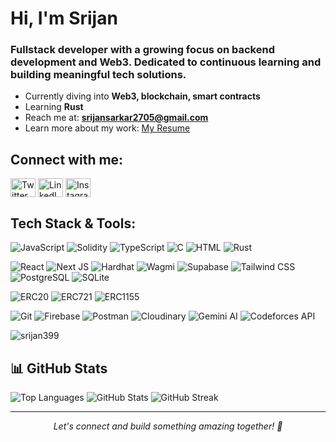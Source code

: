 # Hi, I'm Srijan

### Fullstack developer with a growing focus on backend development and Web3. Dedicated to continuous learning and building meaningful tech solutions.

- Currently diving into **Web3, blockchain, smart contracts**
- Learning **Rust**
- Reach me at: **srijansarkar2705@gmail.com**  
- Learn more about my work: [My Resume](https://drive.google.com/file/d/189n1XtxOKBjSUW9o6vPMFigor5YCLv94/view?usp=sharing)    

## Connect with me:
<p align="left">
<a href="https://x.com/sarkarsri399" target="blank"><img align="center" src="https://raw.githubusercontent.com/rahuldkjain/github-profile-readme-generator/master/src/images/icons/Social/twitter.svg" alt="Twitter" height="30" width="40" /></a>
<a href="https://www.linkedin.com/in/sarkarsri399/" target="blank"><img align="center" src="https://raw.githubusercontent.com/rahuldkjain/github-profile-readme-generator/master/src/images/icons/Social/linked-in-alt.svg" alt="LinkedIn" height="30" width="40" /></a>
<a href="https://www.instagram.com/srijan.fr/" target="blank"><img align="center" src="https://raw.githubusercontent.com/rahuldkjain/github-profile-readme-generator/master/src/images/icons/Social/instagram.svg" alt="Instagram" height="30" width="40" /></a>
</p>

## Tech Stack & Tools:

![JavaScript](https://img.shields.io/badge/javascript-%23323330.svg?style=for-the-badge&logo=javascript&logoColor=%23F7DF1E)
![Solidity](https://img.shields.io/badge/Solidity-%23363636.svg?style=for-the-badge&logo=solidity&logoColor=white)
![TypeScript](https://img.shields.io/badge/typescript-%23007ACC.svg?style=for-the-badge&logo=typescript&logoColor=white)
![C](https://img.shields.io/badge/c-%2300599C.svg?style=for-the-badge&logo=c&logoColor=white)
![HTML](https://img.shields.io/badge/html5-%23E34F26.svg?style=for-the-badge&logo=html5&logoColor=white)
![Rust](https://img.shields.io/badge/rust-%23000000.svg?style=for-the-badge&logo=rust&logoColor=white)

![React](https://img.shields.io/badge/react-%2320232a.svg?style=for-the-badge&logo=react&logoColor=%2361DAFB)
![Next JS](https://img.shields.io/badge/Next-black?style=for-the-badge&logo=next.js&logoColor=white)
![Hardhat](https://img.shields.io/badge/hardhat-%23F7DF1E.svg?style=for-the-badge&logo=ethereum&logoColor=black)
![Wagmi](https://img.shields.io/badge/wagmi-%23000000.svg?style=for-the-badge&logo=ethereum&logoColor=white)
![Supabase](https://img.shields.io/badge/supabase-%2300E599.svg?style=for-the-badge&logo=supabase&logoColor=white)
![Tailwind CSS](https://img.shields.io/badge/tailwindcss-%2338B2AC.svg?style=for-the-badge&logo=tailwind-css&logoColor=white)
![PostgreSQL](https://img.shields.io/badge/postgresql-%23336791.svg?style=for-the-badge&logo=postgresql&logoColor=white)
![SQLite](https://img.shields.io/badge/sqlite-%2307405e.svg?style=for-the-badge&logo=sqlite&logoColor=white)

![ERC20](https://img.shields.io/badge/ERC20-%23000000.svg?style=for-the-badge&logo=ethereum&logoColor=white)
![ERC721](https://img.shields.io/badge/ERC721-%23000000.svg?style=for-the-badge&logo=ethereum&logoColor=white)
![ERC1155](https://img.shields.io/badge/ERC1155-%23000000.svg?style=for-the-badge&logo=ethereum&logoColor=white)

![Git](https://img.shields.io/badge/git-%23F05033.svg?style=for-the-badge&logo=git&logoColor=white)
![Firebase](https://img.shields.io/badge/firebase-%23039BE5.svg?style=for-the-badge&logo=firebase)
![Postman](https://img.shields.io/badge/postman-%23FF6C37.svg?style=for-the-badge&logo=postman&logoColor=white)
![Cloudinary](https://img.shields.io/badge/cloudinary-%233776E6.svg?style=for-the-badge&logo=cloudinary&logoColor=white)
![Gemini AI](https://img.shields.io/badge/gemini%20ai-%2300A3FF.svg?style=for-the-badge&logo=google&logoColor=white)
![Codeforces API](https://img.shields.io/badge/codeforces%20api-%23F44336.svg?style=for-the-badge&logo=codeforces&logoColor=white)


<p align="left"> <img src="https://komarev.com/ghpvc/?username=srijan399&label=Profile%20views&color=0e75b6&style=plastic" alt="srijan399" /> </p>


## 📊 GitHub Stats

  <img src="https://github-readme-stats.vercel.app/api/top-langs?username=srijan399&show_icons=true&theme=tokyonight&locale=en&layout=compact" alt="Top Languages" />
  <img src="https://github-readme-stats.vercel.app/api?username=srijan399&show_icons=true&theme=radical&locale=en" alt="GitHub Stats" />
  <img src="https://github-readme-streak-stats.herokuapp.com/?user=srijan399&theme=dark" alt="GitHub Streak" />

---

<div align="center">
  <i>Let's connect and build something amazing together! 🚀</i>
</div>
